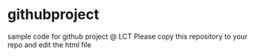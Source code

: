# githubproject
sample code for github project @ LCT
Please copy this repository to your repo and edit the html file
